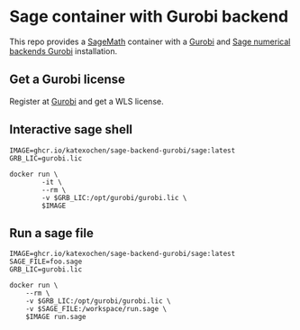 # Sage container with Gurobi backend

This repo provides a [SageMath](https://www.sagemath.org/) container with a [Gurobi](https://www.gurobi.com/)
and [Sage numerical backends Gurobi](https://github.com/sagemath/sage-numerical-backends-gurobi) installation.

## Get a Gurobi license

Register at [Gurobi](https://www.gurobi.com/) and get a WLS license.

## Interactive sage shell

```shell
IMAGE=ghcr.io/katexochen/sage-backend-gurobi/sage:latest
GRB_LIC=gurobi.lic

docker run \
        -it \
        --rm \
        -v $GRB_LIC:/opt/gurobi/gurobi.lic \
        $IMAGE
```

## Run a sage file

```shell
IMAGE=ghcr.io/katexochen/sage-backend-gurobi/sage:latest
SAGE_FILE=foo.sage
GRB_LIC=gurobi.lic

docker run \
	--rm \
	-v $GRB_LIC:/opt/gurobi/gurobi.lic \
	-v $SAGE_FILE:/workspace/run.sage \
	$IMAGE run.sage
```

